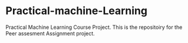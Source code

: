 # Practical-machine-Learning
Practical Machine Learning Course Project. This is the repositoiry for the Peer assesment Assignment project.
